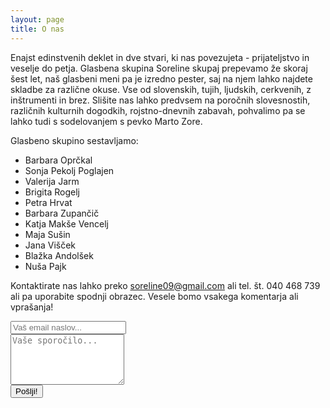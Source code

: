```yaml
---
layout: page
title: O nas
---
```


Enajst edinstvenih deklet in dve stvari, ki nas povezujeta - prijateljstvo in veselje do petja. Glasbena skupina Soreline skupaj prepevamo že skoraj šest let, naš glasbeni meni pa je izredno pester, saj na njem lahko najdete skladbe za različne okuse. Vse od slovenskih, tujih, ljudskih, cerkvenih, z inštrumenti in brez. Slišite nas lahko predvsem na poročnih slovesnostih, različnih kulturnih dogodkih, rojstno-dnevnih zabavah, pohvalimo pa se lahko tudi s sodelovanjem s pevko Marto Zore.

Glasbeno skupino sestavljamo:

* Barbara Oprčkal
* Sonja Pekolj Poglajen
* Valerija Jarm
* Brigita Rogelj
* Petra Hrvat
* Barbara Zupančič
* Katja Makše Vencelj
* Maja Sušin
* Jana Višček
* Blažka Andolšek
* Nuša Pajk


Kontaktirate nas lahko preko [soreline09@gmail.com](mailto:soreline09@gmail.com) ali tel. št. 040 468 739 ali pa uporabite spodnji obrazec. Vesele bomo vsakega komentarja ali vprašanja!

<form action="//formspree.io/vse.zivo3@gmail.com" method="POST">
	<input type="hidden" name="_subject" value="soreline.github.io kontakt" />
  <input class="input_mail" type="email" name="_replyto" placeholder="Vaš email naslov..."><br>
	<textarea name="message" rows="5" placeholder="Vaše sporočilo..."></textarea><br>
  <input class="btn red" type="submit" value="Pošlji!">
	<input type="text" name="_gotcha" style="display:none" />
	<input type="hidden" name="_next" value="//soreline.github.io/hvala/"/>
</form>
